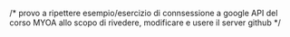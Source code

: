 /* provo a ripettere esempio/esercizio di connsessione a google API
del corso MYOA 
allo scopo di rivedere, modificare e usere il server github */
